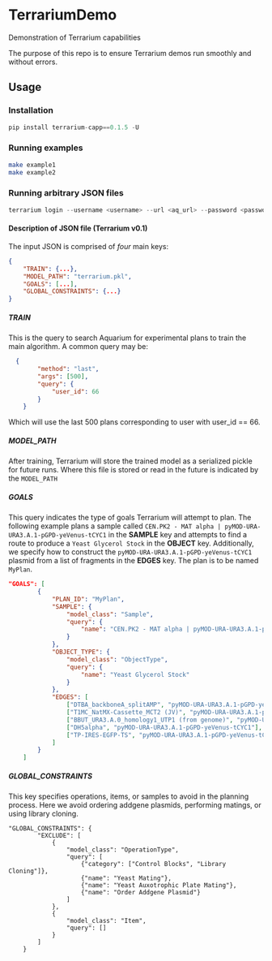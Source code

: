 # TerrariumDemo
Demonstration of Terrarium capabilities

The purpose of this repo is to ensure Terrarium demos run smoothly and without errors.

## Usage

### Installation

```python
pip install terrarium-capp==0.1.5 -U
```

### Running examples

```bash
make example1
make example2
```

### Running arbitrary JSON files

```python
terrarium login --username <username> --url <aq_url> --password <password> design <input_json>
```

#### Description of JSON file (Terrarium v0.1)

The input JSON is comprised of *four* main keys:
```json
{
    "TRAIN": {...},
    "MODEL_PATH": "terrarium.pkl",
    "GOALS": [...],
    "GLOBAL_CONSTRAINTS": {...}
}
```
##### TRAIN
This is the query to search Aquarium for experimental plans to train the main algorithm. A common query may be:

```json
  {
        "method": "last",
        "args": [500],
        "query": {
            "user_id": 66
        }
    }
```

Which will use the last 500 plans corresponding to user with user_id == 66.

##### MODEL_PATH

After training, Terrarium will store the trained model as a serialized pickle for future runs. Where this file is stored or read in the future is indicated by the `MODEL_PATH`

##### GOALS

This query indicates the type of goals Terrarium will attempt to plan. The following example plans a sample called `CEN.PK2 - MAT alpha | pyMOD-URA-URA3.A.1-pGPD-yeVenus-tCYC1` in the **SAMPLE** key and attempts to find a route to produce a `Yeast Glycerol Stock` in the **OBJECT** key. Additionally, we specify how to construct the `pyMOD-URA-URA3.A.1-pGPD-yeVenus-tCYC1` plasmid from a list of fragments in the **EDGES** key. The plan is to be named `MyPlan`. 

```json
"GOALS": [
        {
            "PLAN_ID": "MyPlan",
            "SAMPLE": {
                "model_class": "Sample",
                "query": {
                    "name": "CEN.PK2 - MAT alpha | pyMOD-URA-URA3.A.1-pGPD-yeVenus-tCYC1"
                }
            },
            "OBJECT_TYPE": {
                "model_class": "ObjectType",
                "query": {
                    "name": "Yeast Glycerol Stock"
                }
            },
            "EDGES": [
                ["DTBA_backboneA_splitAMP", "pyMOD-URA-URA3.A.1-pGPD-yeVenus-tCYC1"],
                ["T1MC_NatMX-Cassette_MCT2 (JV)", "pyMOD-URA-URA3.A.1-pGPD-yeVenus-tCYC1"],
                ["BBUT_URA3.A.0_homology1_UTP1 (from genome)", "pyMOD-URA-URA3.A.1-pGPD-yeVenus-tCYC1"],
                ["DH5alpha", "pyMOD-URA-URA3.A.1-pGPD-yeVenus-tCYC1"],
                ["TP-IRES-EGFP-TS", "pyMOD-URA-URA3.A.1-pGPD-yeVenus-tCYC1"]
            ]
        }
    ]
```

##### GLOBAL_CONSTRAINTS

This key specifies operations, items, or samples to avoid in the planning process. Here we avoid ordering addgene plasmids, performing matings, or using library cloning.

```
"GLOBAL_CONSTRAINTS": {
        "EXCLUDE": [
            {
                "model_class": "OperationType",
                "query": [
                    {"category": ["Control Blocks", "Library Cloning"]},
                    {"name": "Yeast Mating"},
                    {"name": "Yeast Auxotrophic Plate Mating"},
                    {"name": "Order Addgene Plasmid"}
                ]
            },
            {
                "model_class": "Item",
                "query": []
            }
        ]
    }
```


